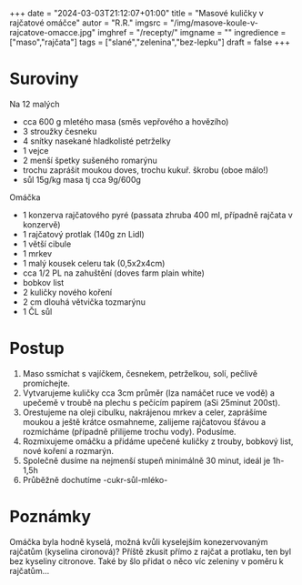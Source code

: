
+++
date = "2024-03-03T21:12:07+01:00"
title = "Masové kuličky v rajčatové omáčce"
autor = "R.R."
imgsrc = "/img/masove-koule-v-rajcatove-omacce.jpg"
imghref = "/recepty/"
imgname = ""
ingredience = ["maso","rajčata"]
tags = ["slané","zelenina","bez-lepku"]
draft = false
+++


# Suroviny

Na 12 malých
- cca 600 g mletého masa (směs vepřového a hovězího)
- 3 stroužky česneku
- 4 snítky nasekané hladkolisté petrželky
- 1 vejce
- 2 menší špetky sušeného romarýnu
- trochu zaprášit moukou doves, trochu kukuř. škrobu (oboe málo!)
- sůl 15g/kg masa tj cca 9g/600g

Omáčka
- 1 konzerva rajčatového pyré (passata zhruba 400 ml, případně rajčata v konzervě)
- 1 rajčatový protlak (140g zn Lidl)
- 1 větší cibule
- 1 mrkev
- 1 malý kousek celeru tak (0,5x2x4cm)
- cca 1/2 PL na zahuštění (doves farm plain white)
- bobkov list
- 2 kuličky nového koření
- 2 cm dlouhá větvička tozmarýnu
- 1 ČL sůl

# Postup
1. Maso ssmíchat s vajíčkem, česnekem, petrželkou, solí, pečlivě promíchejte. 
2. Vytvarujeme kuličky cca 3cm průměr (lza namáčet ruce ve vodě) a upečemě v troubě na plechu s pečícím papírem (aSi 25minut 200st).
3. Orestujeme na oleji cibulku, nakrájenou mrkev a celer, zaprášíme moukou a ještě krátce osmahneme, zalijeme rajčatovou šťávou a rozmícháme (případně přilijeme trochu vody). Podusíme.
4. Rozmixujeme omáčku a přidáme upečené kuličky z trouby, bobkový list, nové koření a rozmarýn.
5. Společně dusíme na nejmenší stupeň minimálně 30 minut, ideál je 1h-1,5h
6. Průběžně dochutíme -cukr-sůl-mléko-

# Poznámky
Omáčka byla hodně kyselá, možná kvůli kyselejším konezervovaným rajčatům (kyselina cironová)? Příště zkusit přímo z rajčat a protlaku, ten byl bez kyseliny citronove.
Také by šlo přidat o něco víc zeleniny v poměru k rajčatům...
<!-- --> 